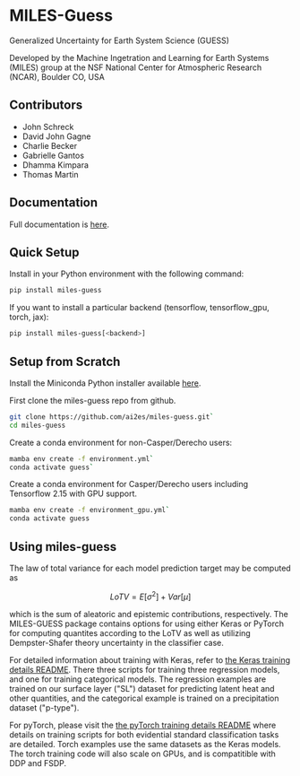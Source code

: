 # MILES-Guess
Generalized Uncertainty for Earth System Science (GUESS)

Developed by the Machine Ingetration and Learning for Earth Systems (MILES) group at the NSF National Center for Atmospheric Research (NCAR), Boulder CO, USA

## Contributors 
* John Schreck
* David John Gagne
* Charlie Becker
* Gabrielle Gantos
* Dhamma Kimpara
* Thomas Martin

## Documentation
Full documentation is [here](https://miles-guess.readthedocs.io/en/latest/).

## Quick Setup

Install in your Python environment with the following command:
```bash
pip install miles-guess
```
If you want to install a particular backend (tensorflow, tensorflow_gpu, torch, jax): 
```bash
pip install miles-guess[<backend>]
```
## Setup from Scratch

Install the Miniconda Python installer available
[here](https://docs.conda.io/en/latest/miniconda.html).

First clone the miles-guess repo from github.
```bash
git clone https://github.com/ai2es/miles-guess.git`
cd miles-guess
```

Create a conda environment for non-Casper/Derecho users:
```bash
mamba env create -f environment.yml`
conda activate guess`
```

Create a conda environment for Casper/Derecho users including Tensorflow 2.15 with GPU support.
```bash
mamba env create -f environment_gpu.yml`
conda activate guess
```

## Using miles-guess

The law of total variance for each model prediction target may be computed as

$$LoTV = E[\sigma^2] + Var[\mu]$$ 

which is the sum of aleatoric and epistemic contributions, respectively. The MILES-GUESS package contains options for using either Keras or PyTorch for computing quantites according to the LoTV as well as utilizing Dempster-Shafer theory uncertainty in the classifier case. 

For detailed information about training with Keras, refer to [the Keras training details README](docs/source/keras.md). There three scripts for training three regression models, and one for training categorical models. The regression examples are trained on our surface layer ("SL") dataset for predicting latent heat and other quantities, 
and the categorical example is trained on a precipitation dataset ("p-type").

For pyTorch, please visit the [the pyTorch training details README](docs/source/torch.md) where details on training scripts for both evidential standard classification tasks are detailed. Torch examples use the same datasets as the Keras models. The torch training code will also scale on GPUs, and is compatitible with DDP and FSDP.

<!--
### 1a. Train/evaluate a deterministic multi-layer perceptrion (MLP) on the SL dataset:
```bash
python3 applications/train_mlp_SL.py -c config/model_mlp_SL.yml
```

### 1b. Train/evaluate a parametric "Gaussian" MLP on the SL dataset:
```bash

python applications/train_gaussian_SL.py -c config/model_gaussian_SL.yml
```

### 1c. Train/evaluate a parametric "normal-inverse gamma" (evidential) MLP on the SL dataset:
```bash
python applications/train_evidential_SL.py -c config/model_evidential_SL.yml
```

### 2a. Train a categorical MLP classifier on the p-type dataset:
```bash
python applications/train_classifier_ptype.py -c config/model_classifier_ptype.yml
```

### 2b. Train an evidential MLP classifier on the p-type dataset:
```bash
python applications/train_classifier_ptype.py -c config/model_evidential_ptype.yml
```

### 2c. Evaluate a categorical/evidential classifier on the p-type dataset:
```bash
python applications/evaluate_ptype.py -c config/model_classifier_ptype.yml
```


## 3. Ensembling modes for the deterministic model (1a)

There are four "modes" for training the deterministic MLP (1a) that are controlled using the "ensemble" field in a model configuration.
```yaml
ensemble:
    n_models: 100
    n_splits: 20
    monte_carlo_passes: 0
```
where n_models means the number of models to train using a fixed data split with variable initial weight initializations, n_splits means the number of models to train using variable training and validation splits (random initializations), and mc_carlo_passes means the number of MC-dropout evaluations performed on a given input to the model. 

### 3a. Single Mode
```yaml
ensemble:
    n_models: 1
    n_splits: 1
    monte_carlo_passes: 0
```
Train a single deterministic model (no uncertainty evaluation). If MC passes > 0, an ensemble is created after the model finishes training.

### 3b. Data Mode
```yaml
ensemble:
    n_models: 1
    n_splits: 10
    monte_carlo_passes: 100
```
Create an ensemble of models (random initialization) using cross-validation splits. If MC passes > 0, an ensemble is created after each model finishes training on the test holdout. The LOTV may then be applied to the ensemble created from cross-validation. Otherwise a single ensemble is created but the LOTV is not applied. 

### 3c. Model Mode
```yaml
ensemble:
    n_models: 10
    n_splits: 1
    monte_carlo_passes: 100
```
Create an ensemble of models using a fixed train/validation/test data split and variable model layer weight initializations. If MC passes > 0, an ensemble is created after each model finishes training. The LOTV may then be applied to the ensemble created from variable weight initializations to obtain uncertainty estimations for each prediction target. Otherwise a single ensemble is created but the LOTV is not applied. 

### 3d. Ensemble Mode
```yaml
ensemble:
    n_models: 1
    n_splits: 1
    monte_carlo_passes: 0
```
Create an ensemble of ensembles. The first ensemble is created using cross validation and a fixed weight initialization, from which a mean and variance may be obtained for each prediction target. The second ensemble is created by varying the weight initalization that can then be used with the LOTV to obtain uncertainty estimations for each prediction target. The MC steps field is ignored in ensemble mode. 

## 4. Ensembling modes for the Gaussian parametric model (1b)
There are three "modes" for training the Gaussian MLP (1b).

### 4a. Single Mode
```yaml
ensemble:
    n_models: 1
    n_splits: 1
    monte_carlo_passes: 0
```
Train a single deterministic model (no LOTV evaluation). If MC passes > 0, an ensemble is created after the model finishes training (LOTV evaluation).

### 4b. Data Mode
```yaml
ensemble:
    n_models: 1
    n_splits: 10
    monte_carlo_passes: 0
```
Create an ensemble of models using cross-validation splits, and then LOTV evaluation.

### 4c. Model Mode
```yaml
ensemble:
    n_models: 10
    n_splits: 1
    monte_carlo_passes: 0
```
Create an ensemble of models using different random initializations and a fixed cross-validation split, and then LOTV evaluation.

## Configuration files
In addition to the ensemble field, the other fields in the configuration file are 

```yaml
seed: 1000
save_loc: "/path/to/save/directory"
training_metric: "val_mae"
direction: "min"
```

where seed allows for reproducability, save_loc is where data will be saved, and training metric and direction are used as the validation metric (and direction).

For regression tasks, other fields in a configuration file are model and callbacks:
```yaml

model:
    activation: relu
    batch_size: 193
    dropout_alpha: 0.2
    epochs: 200
    evidential_coef: 0.6654439861214466
    hidden_layers: 3
    hidden_neurons: 6088
    kernel_reg: l2
    l1_weight: 0.0
    l2_weight: 7.908676527243475e-10
    lr: 3.5779279071474884e-05
    metrics: mae
    optimizer: adam
    uncertainties: true
    use_dropout: true
    use_noise: false
    verbose: 2
      
callbacks:
  EarlyStopping:
    monitor: "val_loss"
    patience: 5
    mode: "min"
    verbose: 0
  ReduceLROnPlateau: 
    monitor: "val_loss"
    factor: 0.1
    patience: 2
    min_lr: 1.0e-12
    min_delta: 1.0e-08
    mode: "min"
    verbose: 0
  CSVLogger:
    filename: "training_log.csv"
    separator: ","
    append: False
  ModelCheckpoint:
    filepath: "model.h5"
    monitor: "val_loss"
    save_weights: True
    save_best_only: True
    mode: "min"
    verbose: 0
```

For categorical tasks, the model field changes slightly:

```yaml
model:
    activation: leaky
    balanced_classes: 1
    batch_size: 3097
    dropout_alpha: 0.31256692323263807
    epochs: 200
    hidden_layers: 4
    hidden_neurons: 6024
    loss: categorical_crossentropy
    loss_weights:
    - 21.465788717561477
    - 83.31367732936326
    - 136.50944842077058
    - 152.62042204485107
    lr: 0.0004035503144482269
    optimizer: adam
    output_activation: softmax
    use_dropout: 1
    verbose: 0
```
where the user has two options:

(1) A standard deterministic classifier is trained when 
```yaml 
    loss: cateogical_crossentropy
    output_activation: softmax
```
(2) An evidential classifier is trained when 
```yaml 
    loss: dirichlet
    output_activation: linear
```

Callbacks are not required in regression training, however a custom callback which tracks the current epoch is requried for the categorical model and is added automatically (the user does not need to specify it in the callbacks field). The user may add any other supported keras callback by adding the relevant fields to the callbacks field. 

Depending on the problem, a data field is customized and also present in the configuration files. See the examples for surface layer and p-type data sets for more details. 


## ECHO hyperparameter optimization 

Configuration files are also supplied for use with the Earth Computing Hyperparameter Optimization (ECHO) package. See the echo package https://github.com/NCAR/echo-opt/tree/main/echo for more details on the configuration fields. -->
